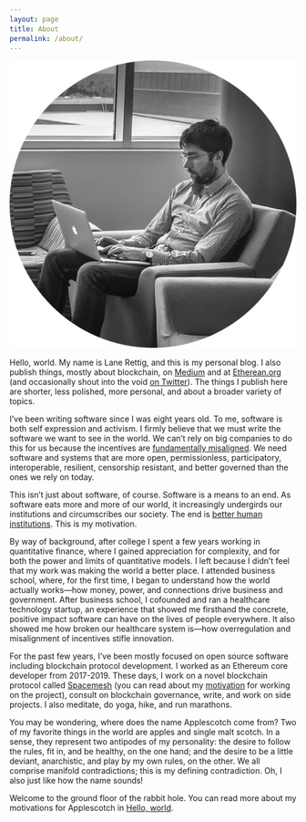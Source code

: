 ```yaml
---
layout: page
title: About
permalink: /about/
---
```


![A photo of the author](/assets/lane.jpg)

Hello, world. My name is Lane Rettig, and this is my personal blog. I also publish things, mostly about blockchain, on [Medium](https://medium.com/@lrettig) and at [Etherean.org](https://www.etherean.org/) (and occasionally shout into the void [on Twitter](https://twitter.com/lrettig)). The things I publish here are shorter, less polished, more personal, and about a broader variety of topics.

I’ve been writing software since I was eight years old. To me, software is both self expression and activism. I firmly believe that we must write the software we want to see in the world. We can’t rely on big companies to do this for us because the incentives are [fundamentally misaligned](https://g.co/kgs/FsPm9X). We need software and systems that are more open, permissionless, participatory, interoperable, resilient, censorship resistant, and better governed than the ones we rely on today. 

This isn’t just about software, of course. Software is a means to an end. As software eats more and more of our world, it increasingly undergirds our institutions and circumscribes our society. The end is [better human institutions](https://spacemesh.io/a-new-human-chain/). This is my motivation.

By way of background, after college I spent a few years working in quantitative finance, where I gained appreciation for complexity, and for both the power and limits of quantitative models. I left because I didn’t feel that my work was making the world a better place. I attended business school, where, for the first time, I began to understand how the world actually works—how money, power, and connections drive business and government. After business school, I cofounded and ran a healthcare technology startup, an experience that showed me firsthand the concrete, positive impact software can have on the lives of people everywhere. It also showed me how broken our healthcare system is—how overregulation and misalignment of incentives stifle innovation.

For the past few years, I’ve been mostly focused on open source software including blockchain protocol development. I worked as an Ethereum core developer from 2017-2019. These days, I work on a novel blockchain protocol called [Spacemesh](http://spacemesh.io/) (you can read about my [motivation](https://spacemesh.io/a-new-human-chain/) for working on the project), consult on blockchain governance, write, and work on side projects. I also meditate, do yoga, hike, and run marathons.

You may be wondering, where does the name Applescotch come from? Two of my favorite things in the world are apples and single malt scotch. In a sense, they represent two antipodes of my personality: the desire to follow the rules, fit in, and be healthy, on the one hand; and the desire to be a little deviant, anarchistic, and play by my own rules, on the other. We all comprise manifold contradictions; this is my defining contradiction. Oh, I also just like how the name sounds!

Welcome to the ground floor of the rabbit hole. You can read more about my motivations for Applescotch in [Hello, world](/2020/03/31/hello-world.html).
